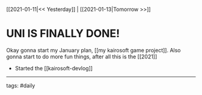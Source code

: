 [[2021-01-11|<< Yesterday]] | [[2021-01-13|Tomorrow >>]]

# UNI IS FINALLY DONE!
Okay gonna start my January plan, [[my kairosoft game project]].
Also gonna start to do more fun things, after all this is the [[2021]]

- Started the [[kairosoft-devlog]]

___
tags: #daily

